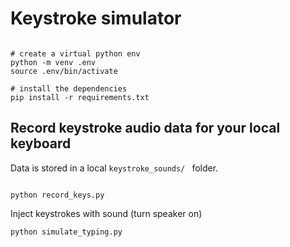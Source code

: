 # Keystroke simulator

```

# create a virtual python env
python -m venv .env
source .env/bin/activate

# install the dependencies 
pip install -r requirements.txt

```

## Record keystroke audio data for your local keyboard

Data is stored in a local `keystroke_sounds/ ` folder.
```

python record_keys.py
```

Inject keystrokes with sound (turn speaker on)

```
python simulate_typing.py
```
```
